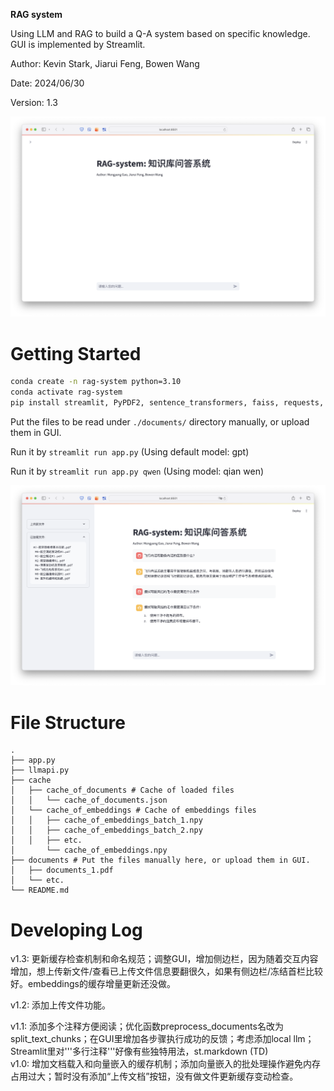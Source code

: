 **RAG system**

Using LLM and RAG to build a Q-A system based on specific knowledge. GUI is implemented by Streamlit.

Author: Kevin Stark, Jiarui Feng, Bowen Wang

Date: 2024/06/30

Version: 1.3

![overview](./image/overview.png)

# Getting Started

```sh
conda create -n rag-system python=3.10
conda activate rag-system
pip install streamlit, PyPDF2, sentence_transformers, faiss, requests, langchain, dashscope # dashscope for qianwen
```

Put the files to be read under `./documents/` directory manually, or upload them in GUI.

Run it by `streamlit run app.py` (Using default model: gpt) 

Run it by `streamlit run app.py qwen` (Using model: qian wen) 

![running](./image/running.png)

# File Structure

```
.
├── app.py
├── llmapi.py
├── cache
│   ├── cache_of_documents # Cache of loaded files
│   │   └── cache_of_documents.json
│   └── cache_of_embeddings # Cache of embeddings files
│   │   ├── cache_of_embeddings_batch_1.npy
│   │   ├── cache_of_embeddings_batch_2.npy
│   │   ├── etc.
│       └── cache_of_embeddings.npy
├── documents # Put the files manually here, or upload them in GUI.
│   ├── documents_1.pdf
│   └── etc.
└── README.md
```

# Developing Log

v1.3: 更新缓存检查机制和命名规范；调整GUI，增加侧边栏，因为随着交互内容增加，想上传新文件/查看已上传文件信息要翻很久，如果有侧边栏/冻结首栏比较好。embeddings的缓存增量更新还没做。

v1.2: 添加上传文件功能。  

v1.1: 添加多个注释方便阅读；优化函数preprocess_documents名改为split_text_chunks；在GUI里增加各步骤执行成功的反馈；考虑添加local llm；Streamlit里对'''多行注释'''好像有些独特用法，st.markdown (TD)  
v1.0: 增加文档载入和向量嵌入的缓存机制；添加向量嵌入的批处理操作避免内存占用过大；暂时没有添加“上传文档”按钮，没有做文件更新缓存变动检查。
